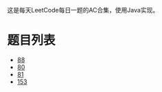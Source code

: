 这是每天LeetCode每日一题的AC合集，使用Java实现。

# 题目列表

- [88](https://github.com/2293736867/ACEveryDay/tree/main/list/88)
- [80](https://github.com/2293736867/ACEveryDay/tree/main/list/80)
- [81](https://github.com/2293736867/ACEveryDay/tree/main/list/81)
- [153](https://github.com/2293736867/ACEveryDay/tree/main/list/153)
